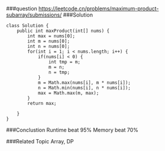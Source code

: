 ###question
https://leetcode.cn/problems/maximum-product-subarray/submissions/
###Solution
```
class Solution {
    public int maxProduct(int[] nums) {
        int max = nums[0];
        int m = nums[0];
        int n = nums[0];
        for(int i = 1; i < nums.length; i++) {
            if(nums[i] < 0) {
                int tmp = m;
                m = n;
                n = tmp;
            }
            m = Math.max(nums[i], m * nums[i]);
            n = Math.min(nums[i], n * nums[i]);
            max = Math.max(m, max);
        }
        return max;

    }
}
```

###Conclustion
Runtime beat 95%
Memory beat 70%

###Related Topic
Array, DP